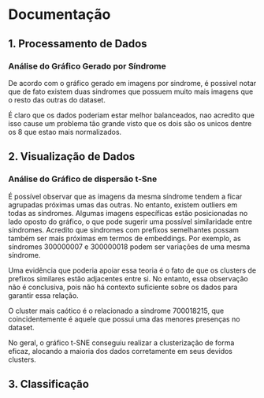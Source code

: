 # Documentação

## 1. Processamento de Dados

### Análise do Gráfico Gerado por Síndrome

De acordo com o gráfico gerado em imagens por sindrome, é possivel notar que de fato existem duas sindromes que possuem muito mais imagens que o resto das outras do dataset.

É claro que os dados poderiam estar melhor balanceados, nao acredito que isso cause um problema tão grande visto que os dois são os unicos dentre os 8 que estao mais normalizados.

## 2. Visualização de Dados

### Análise do Gráfico de dispersão t-Sne

É possível observar que as imagens da mesma síndrome tendem a ficar agrupadas próximas umas das outras. No entanto, existem outliers em todas as síndromes. Algumas imagens específicas estão posicionadas no lado oposto do gráfico, o que pode sugerir uma possível similaridade entre síndromes. Acredito que síndromes com prefixos semelhantes possam também ser mais próximas em termos de embeddings. Por exemplo, as síndromes 300000007 e 300000018 podem ser variações de uma mesma síndrome.

Uma evidência que poderia apoiar essa teoria é o fato de que os clusters de prefixos similares estão adjacentes entre si. No entanto, essa observação não é conclusiva, pois não há contexto suficiente sobre os dados para garantir essa relação.

O cluster mais caótico é o relacionado a sindrome 700018215, que coincidentemente é aquele que possui uma das menores presenças no dataset.

No geral, o gráfico t-SNE conseguiu realizar a clusterização de forma eficaz, alocando a maioria dos dados corretamente em seus devidos clusters.

## 3. Classificação
